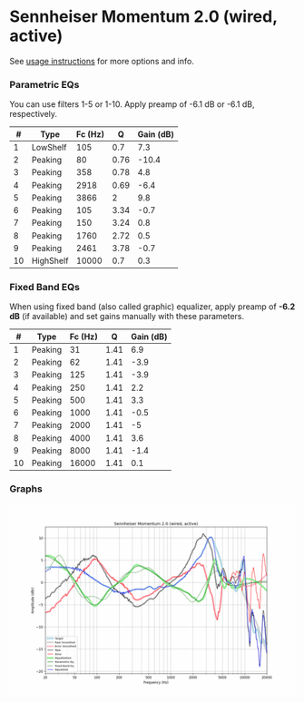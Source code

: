 # Sennheiser Momentum 2.0 (wired, active)
See [usage instructions](https://github.com/jaakkopasanen/AutoEq#usage) for more options and info.

### Parametric EQs
You can use filters 1-5 or 1-10. Apply preamp of -6.1 dB or -6.1 dB, respectively.

|   # | Type      |   Fc (Hz) |    Q |   Gain (dB) |
|-----|-----------|-----------|------|-------------|
|   1 | LowShelf  |       105 | 0.7  |         7.3 |
|   2 | Peaking   |        80 | 0.76 |       -10.4 |
|   3 | Peaking   |       358 | 0.78 |         4.8 |
|   4 | Peaking   |      2918 | 0.69 |        -6.4 |
|   5 | Peaking   |      3866 | 2    |         9.8 |
|   6 | Peaking   |       105 | 3.34 |        -0.7 |
|   7 | Peaking   |       150 | 3.24 |         0.8 |
|   8 | Peaking   |      1760 | 2.72 |         0.5 |
|   9 | Peaking   |      2461 | 3.78 |        -0.7 |
|  10 | HighShelf |     10000 | 0.7  |         0.3 |

### Fixed Band EQs
When using fixed band (also called graphic) equalizer, apply preamp of **-6.2 dB** (if available) and set gains manually with these parameters.

|   # | Type    |   Fc (Hz) |    Q |   Gain (dB) |
|-----|---------|-----------|------|-------------|
|   1 | Peaking |        31 | 1.41 |         6.9 |
|   2 | Peaking |        62 | 1.41 |        -3.9 |
|   3 | Peaking |       125 | 1.41 |        -3.9 |
|   4 | Peaking |       250 | 1.41 |         2.2 |
|   5 | Peaking |       500 | 1.41 |         3.3 |
|   6 | Peaking |      1000 | 1.41 |        -0.5 |
|   7 | Peaking |      2000 | 1.41 |        -5   |
|   8 | Peaking |      4000 | 1.41 |         3.6 |
|   9 | Peaking |      8000 | 1.41 |        -1.4 |
|  10 | Peaking |     16000 | 1.41 |         0.1 |

### Graphs
![](./Sennheiser%20Momentum%202.0%20(wired,%20active).png)
